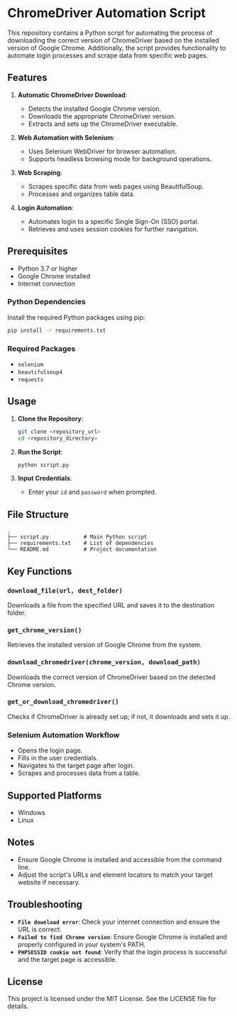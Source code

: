 # ChromeDriver Automation Script

This repository contains a Python script for automating the process of downloading the correct version of ChromeDriver based on the installed version of Google Chrome. Additionally, the script provides functionality to automate login processes and scrape data from specific web pages.

## Features

1. **Automatic ChromeDriver Download**: 
   - Detects the installed Google Chrome version.
   - Downloads the appropriate ChromeDriver version.
   - Extracts and sets up the ChromeDriver executable.

2. **Web Automation with Selenium**:
   - Uses Selenium WebDriver for browser automation.
   - Supports headless browsing mode for background operations.

3. **Web Scraping**:
   - Scrapes specific data from web pages using BeautifulSoup.
   - Processes and organizes table data.

4. **Login Automation**:
   - Automates login to a specific Single Sign-On (SSO) portal.
   - Retrieves and uses session cookies for further navigation.

## Prerequisites

- Python 3.7 or higher
- Google Chrome installed
- Internet connection

### Python Dependencies
Install the required Python packages using pip:

```bash
pip install -r requirements.txt
```

### Required Packages
- `selenium`
- `beautifulsoup4`
- `requests`

## Usage

1. **Clone the Repository**:
   ```bash
   git clone <repository_url>
   cd <repository_directory>
   ```

2. **Run the Script**:
   ```bash
   python script.py
   ```

3. **Input Credentials**:
   - Enter your `id` and `password` when prompted.

## File Structure

```
.
├── script.py           # Main Python script
├── requirements.txt    # List of dependencies
└── README.md           # Project documentation
```

## Key Functions

### `download_file(url, dest_folder)`
Downloads a file from the specified URL and saves it to the destination folder.

### `get_chrome_version()`
Retrieves the installed version of Google Chrome from the system.

### `download_chromedriver(chrome_version, download_path)`
Downloads the correct version of ChromeDriver based on the detected Chrome version.

### `get_or_download_chromedriver()`
Checks if ChromeDriver is already set up; if not, it downloads and sets it up.

### Selenium Automation Workflow
- Opens the login page.
- Fills in the user credentials.
- Navigates to the target page after login.
- Scrapes and processes data from a table.

## Supported Platforms

- Windows
- Linux

## Notes
- Ensure Google Chrome is installed and accessible from the command line.
- Adjust the script's URLs and element locators to match your target website if necessary.

## Troubleshooting

- **`File download error`**: Check your internet connection and ensure the URL is correct.
- **`Failed to find Chrome version`**: Ensure Google Chrome is installed and properly configured in your system's PATH.
- **`PHPSESSID cookie not found`**: Verify that the login process is successful and the target page is accessible.

## License

This project is licensed under the MIT License. See the LICENSE file for details.
